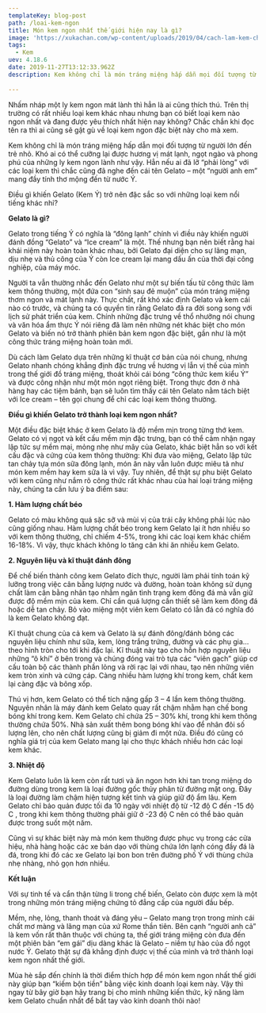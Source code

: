 ```yaml
---
templateKey: blog-post
path: /loai-kem-ngon
title: Món kem ngon nhất thế giới hiện nay là gì?
image: 'https://xukachan.com/wp-content/uploads/2019/04/cach-lam-kem-chuoi-xay.jpg' 
tags:
  - Kem
uev: 4.18.6
date: 2019-11-27T13:12:33.962Z
description: Kem không chỉ là món tráng miệng hấp dẫn mọi đối tượng từ người lớn đến trẻ nhỏ. Khó ai có thể cưỡng lại được hương vị mát lạnh, ngọt ngào và phong phú của những ly kem ngon lành như vậy.
 
---
```



Nhấm nháp một ly kem ngon mát lành thì hẳn là ai cũng thích thú. Trên thị trường có rất nhiều loại kem khác nhau nhưng bạn có biết loại kem nào ngon nhất và đang được yêu thích nhất hiện nay không? Chắc chắn khi đọc tên ra thì ai cũng sẽ gật gù về loại kem ngon đặc biệt này cho mà xem.

Kem không chỉ là món tráng miệng hấp dẫn mọi đối tượng từ người lớn đến trẻ nhỏ. Khó ai có thể cưỡng lại được hương vị mát lạnh, ngọt ngào và phong phú của những ly kem ngon lành như vậy. Hẳn nếu ai đã lỡ “phải lòng” với các loại kem thì chắc cũng đã nghe đến cái tên Gelato – một “người anh em” mang đầy tính thơ mộng đến từ nước Ý. 

Điều gì khiến Gelato (Kem Ý) trở nên đặc sắc so với những loại kem nổi tiếng khác nhỉ?

**Gelato là gì?**

Gelato trong tiếng Ý có nghĩa là “đông lạnh” chính vì điều này khiến người đánh đồng “Gelato” và “Ice cream” là một. Thế nhưng bạn nên biết rằng hai khái niệm này hoàn toàn khác nhau, bởi Gelato đại diện cho sự lãng mạn, dịu nhẹ và thủ công của Ý còn Ice cream lại mang dấu ấn của thời đại công nghiệp, của máy móc.

Người ta vẫn thường nhắc đến Gelato như một sự biến tấu từ công thức làm kem thông thường, một đứa con “sinh sau đẻ muộn” của món tráng miệng thơm ngon và mát lạnh này. Thực chất, rất khó xác định Gelato và kem cái nào có trước, và chúng ta có quyền tin rằng Gelato đã ra đời song song với lịch sử phát triển của kem. Chính những đặc trưng về thổ nhưỡng nói chung và văn hóa ẩm thực Ý nói riêng đã làm nên những nét khác biệt cho món Gelato và biến nó trở thành phiên bản kem ngon đặc biệt, gần như là một công thức tráng miệng hoàn toàn mới.

Dù cách làm Gelato dựa trên những kĩ thuật cơ bản của nói chung, nhưng Gelato nhanh chóng khẳng định đặc trưng về hương vị lẫn vị thế của mình trong thế giới đồ tráng miệng, thoát khỏi cái bóng “công thức kem kiểu Ý” và được công nhận như một món ngọt riêng biệt. Trong thực đơn ở nhà hàng hay các tiệm bánh, bạn sẽ luôn tìm thấy cái tên Gelato nằm tách biệt với Ice cream – tên gọi chung để chỉ các loại kem thông thường.

**Điều gì khiến Gelato trở thành loại kem ngon nhất?**

Một điều đặc biệt khác ở kem Gelato là độ mềm mịn trong từng thớ kem. Gelato có vị ngọt và kết cấu mềm mịn đặc trưng, bạn có thể cảm nhận ngay lập tức sự mềm mại, mỏng nhẹ như mây của Gelato, khác biệt hẳn so với kết cấu đặc và cứng của kem thông thường: Khi đưa vào miệng, Gelato lập tức tan chảy tựa món sữa đông lạnh, món ăn này vẫn luôn được miêu tả như món kem mềm hay kem sữa là vì vậy. Tuy nhiên, để thật sự phu biệt Gelato với kem cũng như nắm rõ công thức rất khác nhau của hai loại tráng miệng này, chúng ta cần lưu ý ba điểm sau:

**1. Hàm lượng chất béo**

Gelato có màu không quá sặc sỡ và mùi vị của trái cây không phải lúc nào cũng giống nhau. Hàm lượng chất béo trong kem Gelato lại ít hơn nhiều so với kem thông thường, chỉ chiếm 4-5%, trong khi các loại kem khác chiếm 16-18%. Vì vậy, thực khách không lo tăng cân khi ăn nhiều kem Gelato.

**2. Nguyên liệu và kĩ thuật đánh đông**

Để chế biến thành công kem Gelato đích thực, người làm phải tính toán kỹ lưỡng trong việc cân bằng lượng nước và đường, hoàn toàn không sử dụng chất làm cân bằng nhân tạo nhằm ngăn tình trạng kem đông đá mà vẫn giữ được độ mềm mịn của kem. Chỉ cần quá lượng cần thiết sẽ làm kem đông đá hoặc dễ tan chảy. Bỏ vào miệng một viên kem Gelato có lẫn đá có nghĩa đó là kem Gelato không đạt.

Kĩ thuật chung của cả kem và Gelato là sự đánh đông/đánh bông các nguyên liệu chính như sữa, kem, lòng trắng trứng, đường và các phụ gia… theo hình tròn cho tới khi đặc lại. Kĩ thuật này tạo cho hỗn hợp nguyên liệu những “ô khí” ở bên trong và chúng đóng vai trò tựa các “viên gạch” giúp cơ cấu toàn bộ các thành phần lỏng và rời rạc lại với nhau, tạo nên những viên kem tròn xinh và cứng cáp. Càng nhiều hàm lượng khí trong kem, chất kem lại càng đặc và bông xốp.

Thú vị hơn, kem Gelato có thể tích nặng gấp 3 – 4 lần kem thông thường. Nguyên nhân là máy đánh kem Gelato quay rất chậm nhằm hạn chế bong bóng khí trong kem. Kem Gelato chỉ chứa 25 – 30% khí, trong khi kem thông thường chứa 50%. Nhà sản xuất thêm bong bóng khí vào để nhân đôi số lượng lên, cho nên chất lượng cũng bị giảm đi một nửa. Điều đó cũng có nghĩa giá trị của kem Gelato mang lại cho thực khách nhiều hơn các loại kem khác.

**3. Nhiệt độ**

Kem Gelato luôn là kem còn rất tươi và ăn ngon hơn khi tan trong miệng do đường dùng trong kem là loại đường gốc thủy phân từ đường mật ong. Đây là loại đường làm chậm hiện tượng kết tinh và giúp giữ độ ẩm lâu. Kem Gelato chỉ bảo quản được tối đa 10 ngày với nhiệt độ từ -12 độ C đến -15 độ C , trong khi kem thông thường phải giữ ở -23 độ C nên có thể bảo quản được trong suốt một năm.

Cũng vì sự khác biệt này mà món kem thường được phục vụ trong các cửa hiệu, nhà hàng hoặc các xe bán dạo với thùng chứa lớn lạnh cóng đầy đá là đá, trong khi đó các xe Gelato lại bon bon trên đường phố Ý với thùng chứa nhẹ nhàng, nhỏ gọn hơn nhiều.

**Kết luận**

Với sự tinh tế và cẩn thận từng li trong chế biến, Gelato còn được xem là một trong những món tráng miệng chứng tỏ đẳng cấp của người đầu bếp.

Mềm, nhẹ, lỏng, thanh thoát và đáng yêu – Gelato mang trọn trong mình cái chất mơ màng và lãng mạn của xứ Rome thần tiên. Bên cạnh “người anh cả” là kem vốn rất thân thuộc với chúng ta, thế giới tráng miệng còn đưa đến một phiên bản “em gái” dịu dàng khác là Gelato – niềm tự hào của đồ ngọt nước Ý. Gelato thật sự đã khẳng định được vị thế của mình và trở thành loại kem ngon nhất thế giới.

Mùa hè sắp đến chính là thời điểm thích hợp để món kem ngon nhất thế giới này giúp bạn “kiếm bộn tiền” bằng việc kinh doanh loại kem này. Vậy thì ngay từ bây giờ bạn hãy trang bị cho mình những kiến thức, kỹ năng làm kem Gelato chuẩn nhất để bắt tay vào kinh doanh thôi nào!